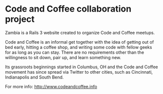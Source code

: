 #	Code and Coffee collaboration project 

Zambia is a Rails 3 website created to organize Code and Coffee meetups.

Code and Coffee is an informal get together with the idea of getting out of bed early, hitting a coffee shop, and writing some code with fellow geeks for as long as you can stay. There are no requirements other than the willingness to sit down, pair up, and learn something new.

Its grassroots beginnings started in Columbus, OH and the Code and Coffee movement has since spread via Twitter to other cities, such as Cincinnati, Indianapolis and South Bend.

For more info: http://www.codeandcoffee.info